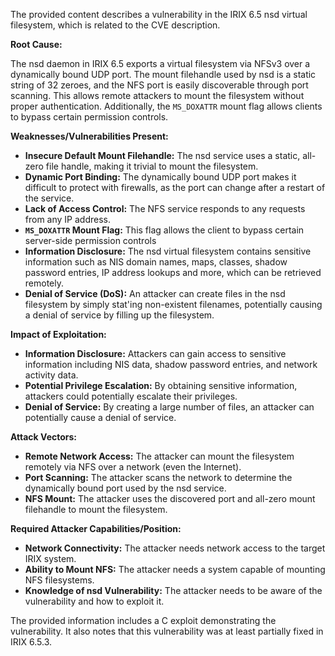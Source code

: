 The provided content describes a vulnerability in the IRIX 6.5 nsd virtual filesystem, which is related to the CVE description.

**Root Cause:**

The nsd daemon in IRIX 6.5 exports a virtual filesystem via NFSv3 over a dynamically bound UDP port. The mount filehandle used by nsd is a static string of 32 zeroes, and the NFS port is easily discoverable through port scanning. This allows remote attackers to mount the filesystem without proper authentication. Additionally, the `MS_DOXATTR` mount flag allows clients to bypass certain permission controls.

**Weaknesses/Vulnerabilities Present:**

*   **Insecure Default Mount Filehandle:** The nsd service uses a static, all-zero file handle, making it trivial to mount the filesystem.
*   **Dynamic Port Binding:**  The dynamically bound UDP port makes it difficult to protect with firewalls, as the port can change after a restart of the service.
*   **Lack of Access Control:** The NFS service responds to any requests from any IP address.
*   **`MS_DOXATTR` Mount Flag:** This flag allows the client to bypass certain server-side permission controls
*   **Information Disclosure:** The nsd virtual filesystem contains sensitive information such as NIS domain names, maps, classes, shadow password entries, IP address lookups and more, which can be retrieved remotely.
*   **Denial of Service (DoS):** An attacker can create files in the nsd filesystem by simply stat'ing non-existent filenames, potentially causing a denial of service by filling up the filesystem.

**Impact of Exploitation:**

*   **Information Disclosure:** Attackers can gain access to sensitive information including NIS data, shadow password entries, and network activity data.
*   **Potential Privilege Escalation:** By obtaining sensitive information, attackers could potentially escalate their privileges.
*   **Denial of Service:** By creating a large number of files, an attacker can potentially cause a denial of service.

**Attack Vectors:**

*   **Remote Network Access:** The attacker can mount the filesystem remotely via NFS over a network (even the Internet).
*   **Port Scanning:** The attacker scans the network to determine the dynamically bound port used by the nsd service.
*   **NFS Mount:** The attacker uses the discovered port and all-zero mount filehandle to mount the filesystem.

**Required Attacker Capabilities/Position:**

*   **Network Connectivity:** The attacker needs network access to the target IRIX system.
*   **Ability to Mount NFS:** The attacker needs a system capable of mounting NFS filesystems.
*   **Knowledge of nsd Vulnerability:**  The attacker needs to be aware of the vulnerability and how to exploit it.

The provided information includes a C exploit demonstrating the vulnerability. It also notes that this vulnerability was at least partially fixed in IRIX 6.5.3.